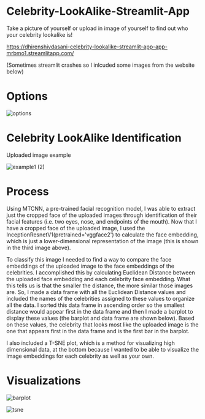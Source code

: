# Celebrity-LookAlike-Streamlit-App
Take a picture of yourself or upload in image of yourself to find out who your celebrity lookalike is!

https://dhirenshivdasani-celebrity-lookalike-streamlit-app-app-mrbmo1.streamlitapp.com/

(Sometimes streamlit crashes so I inlcuded some images from the website below)

# Options
![options](https://user-images.githubusercontent.com/51030977/179425311-18987c4f-c740-4edb-87b5-4a92d421d5ab.png)


# Celebrity LookAlike Identification 

Uploaded image example

![example1 (2)](https://user-images.githubusercontent.com/51030977/179424880-42de3890-658f-4c85-86b1-c6b0e2bb65a9.png)

# Process

Using MTCNN, a pre-trained facial recognition model, I was able to extract just the cropped face of the uploaded images through identification of their facial features (i.e. two eyes, nose, and endpoints of the mouth). Now that I have a cropped face of the uploaded image, I used the InceptionResnetV1(pretrained='vggface2') to calculate the face embedding, which is just a lower-dimensional representation of the image (this is shown in the third image above).

To classify this image I needed to find a way to compare the face embeddings of the uploaded image to the face embeddings of the celebrities. I accomplished this by calculating Euclidean Distance between the uploaded face embedding and each celebrity face embedding. What this tells us is that the smaller the distance, the more similar those images are. So, I made a data frame with all the Euclidean Distance values and included the names of the celebrities assigned to these values to organize all the data. I sorted this data frame in ascending order so the smallest distance would appear first in the data frame and then I made a barplot to display these values (the barplot and data frame are shown below). Based on these values, the celebrity that looks most like the uploaded image is the one that appears first in the data frame and is the first bar in the barplot.

I also included a T-SNE plot, which is a method for visualizing high dimensional data, at the bottom because I wanted to be able to visualize the image embeddings for each celebrity as well as your own.

# Visualizations

![barplot](https://user-images.githubusercontent.com/51030977/179425021-5e22be4f-a4b9-469b-b506-868ba74a0dc8.png)


![tsne](https://user-images.githubusercontent.com/51030977/179425114-47165de2-cf1f-4256-b103-53ad617806b1.png)


